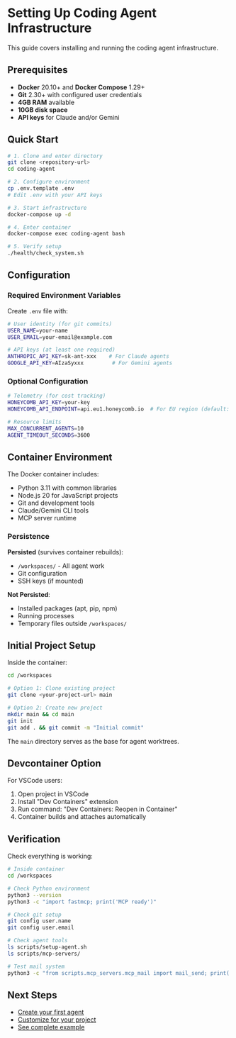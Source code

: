 # Setting Up Coding Agent Infrastructure

This guide covers installing and running the coding agent infrastructure.

## Prerequisites

- **Docker** 20.10+ and **Docker Compose** 1.29+
- **Git** 2.30+ with configured user credentials
- **4GB RAM** available
- **10GB disk space**
- **API keys** for Claude and/or Gemini

## Quick Start

```bash
# 1. Clone and enter directory
git clone <repository-url>
cd coding-agent

# 2. Configure environment
cp .env.template .env
# Edit .env with your API keys

# 3. Start infrastructure
docker-compose up -d

# 4. Enter container
docker-compose exec coding-agent bash

# 5. Verify setup
./health/check_system.sh
```

## Configuration

### Required Environment Variables

Create `.env` file with:
```bash
# User identity (for git commits)
USER_NAME=your-name
USER_EMAIL=your-email@example.com

# API keys (at least one required)
ANTHROPIC_API_KEY=sk-ant-xxx    # For Claude agents
GOOGLE_API_KEY=AIzaSyxxx         # For Gemini agents
```

### Optional Configuration

```bash
# Telemetry (for cost tracking)
HONEYCOMB_API_KEY=your-key
HONEYCOMB_API_ENDPOINT=api.eu1.honeycomb.io  # For EU region (default: api.eu1.honeycomb.io)

# Resource limits
MAX_CONCURRENT_AGENTS=10
AGENT_TIMEOUT_SECONDS=3600
```

## Container Environment

The Docker container includes:
- Python 3.11 with common libraries
- Node.js 20 for JavaScript projects
- Git and development tools
- Claude/Gemini CLI tools
- MCP server runtime

### Persistence

**Persisted** (survives container rebuilds):
- `/workspaces/` - All agent work
- Git configuration
- SSH keys (if mounted)

**Not Persisted**:
- Installed packages (apt, pip, npm)
- Running processes
- Temporary files outside `/workspaces/`

## Initial Project Setup

Inside the container:

```bash
cd /workspaces

# Option 1: Clone existing project
git clone <your-project-url> main

# Option 2: Create new project
mkdir main && cd main
git init
git add . && git commit -m "Initial commit"
```

The `main` directory serves as the base for agent worktrees.

## Devcontainer Option

For VSCode users:
1. Open project in VSCode
2. Install "Dev Containers" extension
3. Run command: "Dev Containers: Reopen in Container"
4. Container builds and attaches automatically

## Verification

Check everything is working:

```bash
# Inside container
cd /workspaces

# Check Python environment
python3 --version
python3 -c "import fastmcp; print('MCP ready')"

# Check git setup
git config user.name
git config user.email

# Check agent tools
ls scripts/setup-agent.sh
ls scripts/mcp-servers/

# Test mail system
python3 -c "from scripts.mcp_servers.mcp_mail import mail_send; print('Mail system ready')"
```

## Next Steps

- [Create your first agent](agents.md)
- [Customize for your project](customization.md)
- [See complete example](examples/single-agent-task.md)